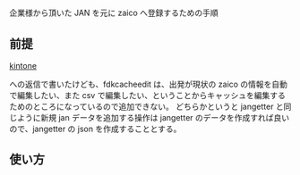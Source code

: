 #

企業様から頂いた JAN を元に zaico へ登録するための手順

## 前提

[kintone](https://fs2002.cybozu.com/k/34/show#record=4&l.view=5118079&l.q=f5118048%2520in%2520%28LOGINUSER%28%29%29&l.sort_0=f5118042&l.order_0=DESC&l.next=0&l.prev=5)

への返信で書いたけども、fdkcacheedit は、出発が現状の zaico の情報を自動で編集したい、また csv で編集したい、ということからキャッシュを編集するためのところになっているので追加できない。
どちらかというと jangetter と同じように新規 jan データを追加する操作は jangetter のデータを作成すれば良いので、jangetter の json を作成することとする。

## 使い方

```sh


